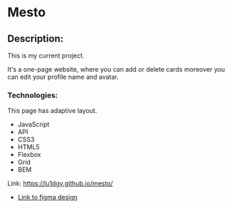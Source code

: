 <h1>Mesto</h1>

<h2>Description:</h2>
<p>This is my current project.</p>
<p>It's a one-page website, where you can add or delete cards moreover you can edit your profile name and avatar.</p>

<h3>Technologies:</h3>
<p>This page has adaptive layout.</p>
<ul>
<li>JavaScript</li>
<li>API</li>
<li>CSS3</li>
<li>HTML5</li> 
<li>Flexbox</li>
<li>Grid</li>
<li>BEM</li>
</ul>

Link: https://lu1dgy.github.io/mesto/


* [Link to figma design](https://www.figma.com/file/2cn9N9jSkmxD84oJik7xL7/JavaScript.-Sprint-4?node-id=0%3A1)

